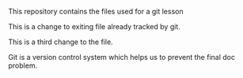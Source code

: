 This repository contains the files used for a git lesson

This is a change to exiting file already tracked by git.

This is a third change to the file.

Git is a version control system which helps us to prevent the final doc problem.